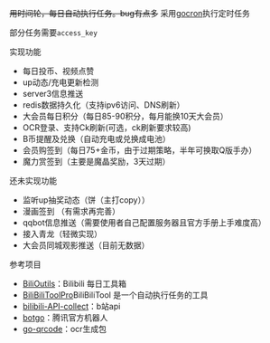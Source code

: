 ~~用时间轮，每日自动执行任务。bug有点多~~
采用[gocron](https://github.com/go-co-op/gocron)执行定时任务

部分任务需要`access_key`

实现功能
- 每日投币、视频点赞
- up动态/充电更新检测
- server3信息推送
- redis数据持久化（支持ipv6访问、DNS刷新）
- 大会员每日积分（每日85-90积分，每月能换10天大会员）
- OCR登录、支持Ck刷新(可选，ck刷新要求较高)
- B币提醒及兑换（自动充电或兑换成电池）
- 会员购签到（每日75+金币，由于过期策略，半年可换取Q版手办）
- 魔力赏签到（主要是魔晶奖励，3天过期）


还未实现功能
- 监听up抽奖动态（饼（主打copy））
- 漫画签到 （有需求再完善） 
- qqbot信息推送（需要使用者自己配置服务器且官方手册上手难度高）
- 接入青龙（轻微实现）
- 大会员同城观影推送（目前无数据）

参考项目
- [BiliOutils](https://github.com/catlair/BiliOutils)：Bilibili 每日工具箱
- [BiliBiliToolPro](https://github.com/RayWangQvQ/BiliBiliToolPro)BiliBiliTool 是一个自动执行任务的工具
- [bilibili-API-collect](https://github.com/SocialSisterYi/bilibili-API-collect)：b站api
- [botgo](https://github.com/tencent-connect/botgo?tab=readme-ov-file)：腾讯官方机器人
- [go-qrcode](https://github.com/skip2/go-qrcode?tab=readme-ov-file)：ocr生成包



